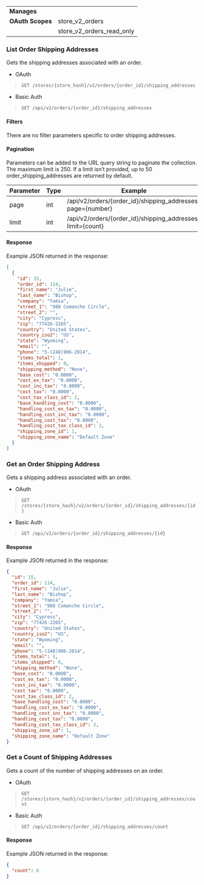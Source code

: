 |||
|---|---|
| **Manages** |
| **OAuth Scopes** | store_v2_orders
||store_v2_orders_read_only

### List Order Shipping Addresses </span>

Gets the shipping addresses associated with an order.

*   OAuth
>`GET /stores/{store_hash}/v2/orders/{order_id}/shipping_addresses`
*   Basic Auth
>`GET /api/v2/orders/{order_id}/shipping_addresses`

#### Filters </span>

There are no filter parameters specific to order shipping addresses.

#### Pagination </span>

Parameters can be added to the URL query string to paginate the collection. The maximum limit is 250. If a limit isn’t provided, up to 50 order_shipping_addresses are returned by default.

| Parameter | Type | Example |
| --- | --- | --- |
| page | int | /api/v2/orders/{order_id}/shipping_addresses?page={number} |
| limit | int | /api/v2/orders/{order_id}/shipping_addresses?limit={count} |

#### <span class="jumptarget"> Response </span>

Example JSON returned in the response:

```json
[
  {
    "id": 15,
    "order_id": 114,
    "first_name": "Julie",
    "last_name": "Bishop",
    "company": "Yamia",
    "street_1": "988 Comanche Circle",
    "street_2": "",
    "city": "Cypress",
    "zip": "77426-2265",
    "country": "United States",
    "country_iso2": "US",
    "state": "Wyoming",
    "email": "",
    "phone": "5-(248)906-2014",
    "items_total": 1,
    "items_shipped": 0,
    "shipping_method": "None",
    "base_cost": "0.0000",
    "cost_ex_tax": "0.0000",
    "cost_inc_tax": "0.0000",
    "cost_tax": "0.0000",
    "cost_tax_class_id": 2,
    "base_handling_cost": "0.0000",
    "handling_cost_ex_tax": "0.0000",
    "handling_cost_inc_tax": "0.0000",
    "handling_cost_tax": "0.0000",
    "handling_cost_tax_class_id": 2,
    "shipping_zone_id": 1,
    "shipping_zone_name": "Default Zone"
  }
]
```

### Get an Order Shipping Address </span>

Gets a shipping address associated with an order.

*   OAuth
>`GET /stores/{store_hash}/v2/orders/{order_id}/shipping_addresses/{id}`
*   Basic Auth
>`GET /api/v2/orders/{order_id}/shipping_addresses/{id}`

#### <span class="jumptarget"> Response </span>

Example JSON returned in the response:

```json
{
  "id": 15,
  "order_id": 114,
  "first_name": "Julie",
  "last_name": "Bishop",
  "company": "Yamia",
  "street_1": "988 Comanche Circle",
  "street_2": "",
  "city": "Cypress",
  "zip": "77426-2265",
  "country": "United States",
  "country_iso2": "US",
  "state": "Wyoming",
  "email": "",
  "phone": "5-(248)906-2014",
  "items_total": 1,
  "items_shipped": 0,
  "shipping_method": "None",
  "base_cost": "0.0000",
  "cost_ex_tax": "0.0000",
  "cost_inc_tax": "0.0000",
  "cost_tax": "0.0000",
  "cost_tax_class_id": 2,
  "base_handling_cost": "0.0000",
  "handling_cost_ex_tax": "0.0000",
  "handling_cost_inc_tax": "0.0000",
  "handling_cost_tax": "0.0000",
  "handling_cost_tax_class_id": 2,
  "shipping_zone_id": 1,
  "shipping_zone_name": "Default Zone"
}
```

### Get a Count of Shipping Addresses </span>

Gets a count of the number of shipping addresses on an order.

*   OAuth
>`GET /stores/{store_hash}/v2/orders/{order_id}/shipping_addresses/count`
*   Basic Auth
>`GET /api/v2/orders/{order_id}/shipping_addresses/count`

#### <span class="jumptarget"> Response </span>

Example JSON returned in the response:

```json
{
  "count": 6
}
```
